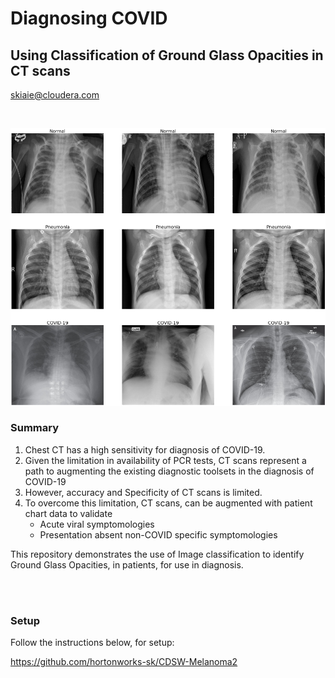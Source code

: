 # Diagnosing COVID 
## Using Classification of Ground Glass Opacities in CT scans   

[skiaie@cloudera.com](mailto:skiaie@cloudera.com)

<BR>

<p align="center"><img src="images/CT_Scans.png" width="600"></p>


### Summary

1. Chest CT has a high sensitivity for diagnosis of COVID-19.
2. Given the limitation in availability of PCR tests, CT scans represent a path to augmenting the existing diagnostic toolsets in the diagnosis of COVID-19
3. However, accuracy and Specificity of CT scans is limited.  
4. To overcome this limitation, CT scans, can be augmented with patient chart data to validate 
   - Acute viral symptomologies
   - Presentation absent non-COVID specific symptomologies 

This repository demonstrates the use of Image classification to identify Ground Glass Opacities, in patients, for use in diagnosis.  

<BR>
<BR>

### Setup

Follow the instructions below, for setup: 

https://github.com/hortonworks-sk/CDSW-Melanoma2